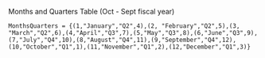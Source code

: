 
Months and Quarters Table (Oct - Sept fiscal year)
```
MonthsQuarters = {(1,"January","Q2",4),(2, "February","Q2",5),(3, "March","Q2",6),(4,"April","Q3",7),(5,"May","Q3",8),(6,"June","Q3",9),(7,"July","Q4",10),(8,"August","Q4",11),(9,"September","Q4",12),(10,"October","Q1",1),(11,"November","Q1",2),(12,"December","Q1",3)}
```
